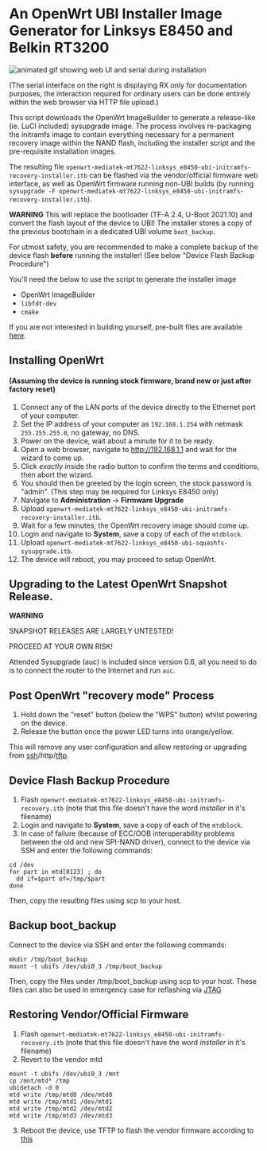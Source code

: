 # An OpenWrt UBI Installer Image Generator for Linksys E8450 and Belkin RT3200

![animated gif showing web UI and serial during installation](https://user-images.githubusercontent.com/9948313/108781223-78915500-7561-11eb-851a-3c4c744ad6c2.gif)

(The serial interface on the right is displaying RX only for documentation purposes, the interaction required for ordinary users can be done entirely within the web browser via HTTP file upload.)

This script downloads the OpenWrt ImageBuilder to generate a release-like (ie. LuCI included) sysupgrade image. The process involves re-packaging the initramfs image to contain everything necessary for a permanent recovery image within the NAND flash, including the installer script and the pre-requisite installation images.

The resulting file `openwrt-mediatek-mt7622-linksys_e8450-ubi-initramfs-recovery-installer.itb` can be flashed via the vendor/official firmware web interface, as well as OpenWrt firmware running non-UBI builds (by running `sysupgrade -F openwrt-mediatek-mt7622-linksys_e8450-ubi-initramfs-recovery-installer.itb`).

**WARNING** This will replace the bootloader (TF-A 2.4, U-Boot 2021.10) and convert the flash layout of the device to UBI! The installer stores a copy of the previous bootchain in a dedicated UBI volume `boot_backup`.

For utmost safety, you are recommended to make a complete backup of the device flash __**before**__ running the installer! (See below "Device Flash Backup Procedure")

You'll need the below to use the script to generate the installer image
* OpenWrt ImageBuilder
* `libfdt-dev`
* `cmake`

If you are not interested in building yourself, pre-built files are available [here](https://github.com/dangowrt/linksys-e8450-openwrt-installer/releases).

## Installing OpenWrt
#### (Assuming the device is running stock firmware, brand new or just after factory reset)

1. Connect any of the LAN ports of the device directly to the Ethernet port of your computer.
2. Set the IP address of your computer as `192.168.1.254` with netmask `255.255.255.0`, no gateway, no DNS.
3. Power on the device, wait about a minute for it to be ready.
4. Open a web browser, navigate to http://192.168.1.1 and wait for the wizard to come up.
5. Click *exactly* inside the radio button to confirm the terms and conditions, then abort the wizard.
6. You should then be greeted by the login screen, the stock password is "admin". (This step may be required for Linksys E8450 only)
7. Navigate to __Administration__ -> __Firmware Upgrade__
8. Upload `openwrt-mediatek-mt7622-linksys_e8450-ubi-initramfs-recovery-installer.itb`.
9. Wait for a few minutes, the OpenWrt recovery image should come up.
10. Login and navigate to __System__, save a copy of each of the `mtdblock`.
11. Upload `openwrt-mediatek-mt7622-linksys_e8450-ubi-squashfs-sysupgrade.itb`.
12. The device will reboot, you may proceed to setup OpenWrt.

## Upgrading to the Latest OpenWrt Snapshot Release.

**WARNING**

SNAPSHOT RELEASES ARE LARGELY UNTESTED!

PROCEED AT YOUR OWN RISK!

Attended Sysupgrade (auc) is included since version 0.6, all you need to do is to connect the router to the Internet and run `auc`.

## Post OpenWrt "recovery mode" Process

1. Hold down the "reset" button (below the "WPS" button) whilst powering on the device.
2. Release the button once the power LED turns into orange/yellow.

This will remove any user configuration and allow restoring or upgrading from [ssh](https://openwrt.org/docs/guide-user/installation/sysupgrade.cli)/http/[tftp](https://openwrt.org/docs/guide-user/installation/generic.flashing.tftp).

## Device Flash Backup Procedure

1. Flash `openwrt-mediatek-mt7622-linksys_e8450-ubi-initramfs-recovery.itb` (note that this file doesn't have the word _installer_ in it's filename)
2. Login and navigate to __System__, save a copy of each of the `mtdblock`.
3. In case of failure (because of ECC/OOB interoperability problems between the old and new SPI-NAND driver), connect to the device via SSH and enter the following commands:

```
cd /dev
for part in mtd[0123] ; do
  dd if=$part of=/tmp/$part
done
```

Then, copy the resulting files using scp to your host.

## Backup boot_backup ##

Connect to the device via SSH and enter the following commands:

```
mkdir /tmp/boot_backup
mount -t ubifs /dev/ubi0_3 /tmp/boot_backup
```

Then, copy the files under /tmp/boot_backup using scp to your host. These files can also be used in emergency case for reflashing via [JTAG](https://openwrt.org/toh/linksys/e8450#jtag)

## Restoring Vendor/Official Firmware ##

1. Flash `openwrt-mediatek-mt7622-linksys_e8450-ubi-initramfs-recovery.itb` (note that this file doesn't have the word _installer_ in it's filename)
2. Revert to the vendor mtd

```
mount -t ubifs /dev/ubi0_3 /mnt
cp /mnt/mtd* /tmp
ubidetach -d 0
mtd write /tmp/mtd0 /dev/mtd0
mtd write /tmp/mtd1 /dev/mtd1
mtd write /tmp/mtd2 /dev/mtd2
mtd write /tmp/mtd3 /dev/mtd3
```

3. Reboot the device, use TFTP to flash the vendor firmware according to [this](https://www.linksys.com/us/support-article?articleNum=137928)
